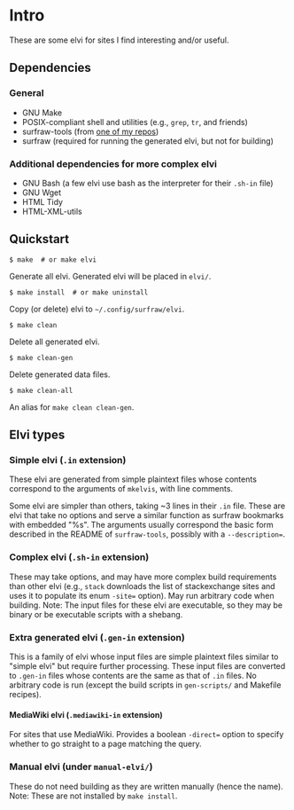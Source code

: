 # Intro

These are some elvi for sites I find interesting and/or useful.

## Dependencies

### General

* GNU Make
* POSIX-compliant shell and utilities (e.g., `grep`, `tr`, and friends)
* surfraw-tools (from [one of my repos](https://github.com/hoboneer/surfraw-elvis-generator))
* surfraw (required for running the generated elvi, but not for building)

### Additional dependencies for more complex elvi

* GNU Bash (a few elvi use bash as the interpreter for their `.sh-in` file)
* GNU Wget
* HTML Tidy
* HTML-XML-utils

## Quickstart

    $ make  # or make elvi

Generate all elvi.  Generated elvi will be placed in `elvi/`.

    $ make install  # or make uninstall

Copy (or delete) elvi to `~/.config/surfraw/elvi`.

    $ make clean

Delete all generated elvi.

    $ make clean-gen

Delete generated data files.

    $ make clean-all

An alias for `make clean clean-gen`.

## Elvi types

### Simple elvi (`.in` extension)

These elvi are generated from simple plaintext files whose contents correspond
to the arguments of `mkelvis`, with line comments.

Some elvi are simpler than others, taking ~3 lines in their `.in` file.  These
are elvi that take no options and serve a similar function as surfraw bookmarks
with embedded "%s".  The arguments usually correspond the basic form described
in the README of `surfraw-tools`, possibly with a `--description=`.

### Complex elvi (`.sh-in` extension)

These may take options, and may have more complex build requirements than other
elvi (e.g., `stack` downloads the list of stackexchange sites and uses it to
populate its enum `-site=` option).  May run arbitrary code when building.
Note: The input files for these elvi are executable, so they may be binary or
be executable scripts with a shebang.

### Extra generated elvi (`.gen-in` extension)

This is a family of elvi whose input files are simple plaintext files similar
to "simple elvi" but require further processing.  These input files are
converted to `.gen-in` files whose contents are the same as that of `.in`
files.  No arbitrary code is run (except the build scripts in `gen-scripts/`
and Makefile recipes).

#### MediaWiki elvi (`.mediawiki-in` extension)

For sites that use MediaWiki.  Provides a boolean `-direct=` option to specify
whether to go straight to a page matching the query.

### Manual elvi (under `manual-elvi/`)

These do not need building as they are written manually (hence the name).
Note: These are not installed by `make install`.

